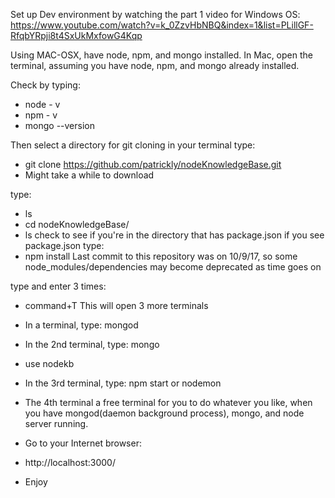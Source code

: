 
Set up Dev environment by watching the part 1 video for Windows OS:
https://www.youtube.com/watch?v=k_0ZzvHbNBQ&index=1&list=PLillGF-RfqbYRpji8t4SxUkMxfowG4Kqp

Using MAC-OSX, have node, npm, and mongo installed.
In Mac, open the terminal, assuming you have node, npm, and mongo already installed.

Check by typing: 
 * node - v
 * npm - v
 * mongo --version

Then select a directory for git cloning in your terminal
type:
* git clone https://github.com/patrickly/nodeKnowledgeBase.git
* Might take a while to download

type: 
* ls
* cd nodeKnowledgeBase/
* ls
check to see if you're in the directory that has package.json
if you see package.json
type:
* npm install
Last commit to this repository was on 10/9/17, so some node_modules/dependencies may become deprecated as time goes on

type and enter 3 times:
* command+T
This will open 3 more terminals

* In a terminal, type: mongod
* In the 2nd terminal, type: mongo
* use nodekb

* In the 3rd terminal, type: npm start or nodemon
* The 4th terminal a free terminal for you to do whatever you like, when you have mongod(daemon background process), mongo, and node server running.

* Go to your Internet browser:
* http://localhost:3000/
* Enjoy

